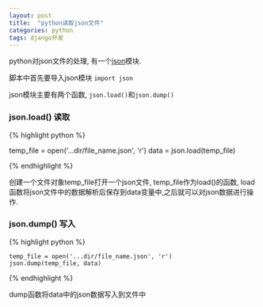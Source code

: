 ```yaml
---
layout: post
title:  "python读取json文件"
categories: python
tags: django开发
---
```


python对json文件的处理, 有一个[json][json.doc]模块.

脚本中首先要导入json模块
`import json`

json模块主要有两个函数, `json.load()`和`json.dump()`

### json.load() 读取

{% highlight python %}

temp_file = open('...dir/file_name.json', 'r')
data = json.load(temp_file)

{% endhighlight %}

创建一个文件对象temp_file打开一个json文件, temp_file作为load()的函数, load函数将json文件中的数据解析后保存到data变量中,之后就可以对json数据进行操作.

### json.dump() 写入
{% highlight python %}

    temp_file = open('...dir/file_name.json', 'r')
    json.dump(temp_file, data)

{% endhighlight %}

dump函数将data中的json数据写入到文件中






[reference]:http://blog.chinaunix.net/uid-9525959-id-3074355.html
[json.doc]: https://docs.python.org/2/library/json.html#module-json
